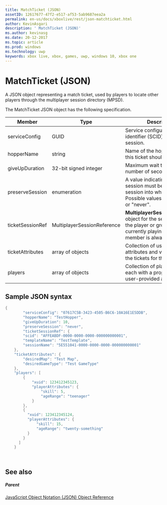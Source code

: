 ```yaml
---
title: MatchTicket (JSON)
assetID: 12617677-47f2-e517-af53-5ab9687eea2a
permalink: en-us/docs/xboxlive/rest/json-matchticket.html
author: KevinAsgari
description: ' MatchTicket (JSON)'
ms.author: kevinasg
ms.date: 20-12-2017
ms.topic: article
ms.prod: windows
ms.technology: uwp
keywords: xbox live, xbox, games, uwp, windows 10, xbox one
---
```



# MatchTicket (JSON)
A JSON object representing a match ticket, used by players to locate other players through the multiplayer session directory (MPSD). 
<a id="ID4EN"></a>

  
 
The MatchTicket JSON object has the following specification.
 
| Member| Type| Description| 
| --- | --- | --- | 
| serviceConfig| GUID| Service configuration identifier (SCID) for the session.| 
| hopperName| string| Name of the hopper in which this ticket should be placed.| 
| giveUpDuration| 32-bit signed integer| Maximum wait time (integral number of seconds).| 
| preserveSession| enumeration| A value indicating if the session must be reused as the session into which to match. Possible values are "always" or "never". | 
| ticketSessionRef| MultiplayerSessionReference| <b>MultiplayerSessionReference</b> object for the session in which the player or group is currently playing. This member is always required. | 
| ticketAttributes| array of objects| Collection of user-provided attributes and values about the tickets for the players.| 
| players| array of objects| Collection of player objects, each with a property bag of user-provided attributes. | 
  
<a id="ID4EW"></a>

 
## Sample JSON syntax
 

```cpp
{
        "serviceConfig": "07617C5B-3423-4505-B6C6-10A16E1E5DDB",
        "hopperName": "TestHopper",
        "giveUpDuration": 10,
        "preserveSession": "never",
        "ticketSessionRef": {
        "scid": "AFFEABDF-0000-0000-0000-000000000001",
        "templateName": "TestTemplate",
        "sessionName": "5E551041-0000-0000-0000-000000000001"
    },
    "ticketAttributes": {
        "desiredMap": "Test Map",
        "desiredGameType": "Test GameType"
    },
    "players": [
        {
            "xuid": 123412345123,
            "playerAttributes": {
                "skill": 5,
                "ageRange": "teenager"
            }
        },
        {
          "xuid": 123412345124,
          "playerAttributes": {
              "skill": 15,
              "ageRange": "twenty-something"
          }
        }
      ]
    }
  
    
```

  
<a id="ID4EEB"></a>

 
## See also
 
<a id="ID4EGB"></a>

 
##### Parent 

[JavaScript Object Notation (JSON) Object Reference](atoc-xboxlivews-reference-json.md)

   